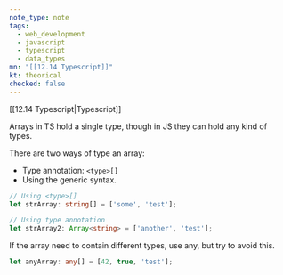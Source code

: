 ```yaml
---
note_type: note
tags:
  - web_development
  - javascript
  - typescript
  - data_types
mn: "[[12.14 Typescript]]"
kt: theorical
checked: false
---
```

[[12.14 Typescript|Typescript]]

Arrays in TS hold a single type, though in JS they can hold any kind of types. 

There are two ways of type an array: 
- Type annotation: `<type>[]`
- Using the generic syntax.  

```ts
// Using <type>[]
let strArray: string[] = ['some', 'test']; 

// Using type annotation
let strArray2: Array<string> = ['another', 'test']; 
```

If the array need to contain different types, use any, but try to avoid this. 

```ts
let anyArray: any[] = [42, true, 'test']; 
```